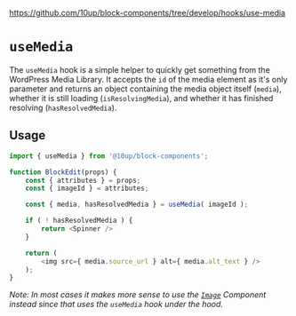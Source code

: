 https://github.com/10up/block-components/tree/develop/hooks/use-media

# `useMedia`

The `useMedia` hook is a simple helper to quickly get something from the WordPress Media Library. It accepts the `id` of the media element as it's only parameter and returns an object containing the media object itself (`media`), whether it is still loading (`isResolvingMedia`), and whether it has finished resolving (`hasResolvedMedia`).

## Usage

```js
import { useMedia } from '@10up/block-components';

function BlockEdit(props) {
    const { attributes } = props;
    const { imageId } = attributes;

    const { media, hasResolvedMedia } = useMedia( imageId );

    if ( ! hasResolvedMedia ) {
        return <Spinner />
    }

    return (
        <img src={ media.source_url } alt={ media.alt_text } />
    );
}
```

_Note: In most cases it makes more sense to use the [`Image`](../../components/image/) Component instead since that uses the `useMedia` hook under the hood._
